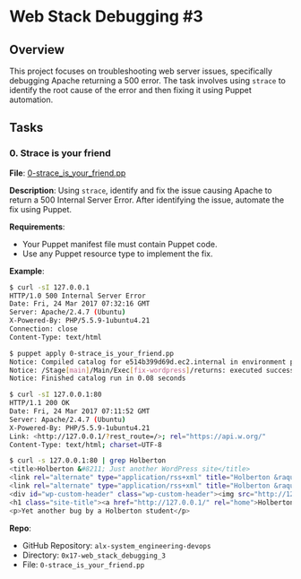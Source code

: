 # Web Stack Debugging #3

## Overview
This project focuses on troubleshooting web server issues, specifically debugging Apache returning a 500 error. The task involves using `strace` to identify the root cause of the error and then fixing it using Puppet automation.

## Tasks
### 0. Strace is your friend
**File**: [0-strace_is_your_friend.pp](./0-strace_is_your_friend.pp)

**Description**: Using `strace`, identify and fix the issue causing Apache to return a 500 Internal Server Error. After identifying the issue, automate the fix using Puppet.

**Requirements**:
- Your Puppet manifest file must contain Puppet code.
- Use any Puppet resource type to implement the fix.

**Example**:
```bash
$ curl -sI 127.0.0.1
HTTP/1.0 500 Internal Server Error
Date: Fri, 24 Mar 2017 07:32:16 GMT
Server: Apache/2.4.7 (Ubuntu)
X-Powered-By: PHP/5.5.9-1ubuntu4.21
Connection: close
Content-Type: text/html

$ puppet apply 0-strace_is_your_friend.pp
Notice: Compiled catalog for e514b399d69d.ec2.internal in environment production in 0.02 seconds
Notice: /Stage[main]/Main/Exec[fix-wordpress]/returns: executed successfully
Notice: Finished catalog run in 0.08 seconds

$ curl -sI 127.0.0.1:80
HTTP/1.1 200 OK
Date: Fri, 24 Mar 2017 07:11:52 GMT
Server: Apache/2.4.7 (Ubuntu)
X-Powered-By: PHP/5.5.9-1ubuntu4.21
Link: <http://127.0.0.1/?rest_route=/>; rel="https://api.w.org/"
Content-Type: text/html; charset=UTF-8

$ curl -s 127.0.0.1:80 | grep Holberton
<title>Holberton &#8211; Just another WordPress site</title>
<link rel="alternate" type="application/rss+xml" title="Holberton &raquo; Feed" href="http://127.0.0.1/?feed=rss2" />
<link rel="alternate" type="application/rss+xml" title="Holberton &raquo; Comments Feed" href="http://127.0.0.1/?feed=comments-rss2" />
<div id="wp-custom-header" class="wp-custom-header"><img src="http://127.0.0.1/wp-content/themes/twentyseventeen/assets/images/header.jpg" width="2000" height="1200" alt="Holberton" /></div>
<h1 class="site-title"><a href="http://127.0.0.1/" rel="home">Holberton</a></h1>
<p>Yet another bug by a Holberton student</p>
```

**Repo**:
- GitHub Repository: `alx-system_engineering-devops`
- Directory: `0x17-web_stack_debugging_3`
- File: `0-strace_is_your_friend.pp`
